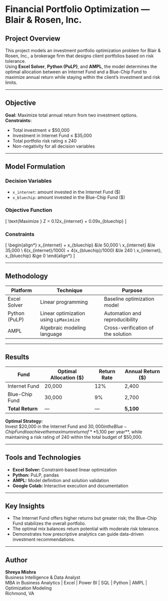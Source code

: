 # Financial Portfolio Optimization — Blair & Rosen, Inc.

## Project Overview
This project models an investment portfolio optimization problem for Blair & Rosen, Inc., a brokerage firm that designs client portfolios based on risk tolerance.  
Using **Excel Solver**, **Python (PuLP)**, and **AMPL**, the model determines the optimal allocation between an Internet Fund and a Blue-Chip Fund to maximize annual return while staying within the client’s investment and risk limits.

---

## Objective
**Goal:** Maximize total annual return from two investment options.  
**Constraints:**
- Total investment ≤ $50,000  
- Investment in Internet Fund ≤ $35,000  
- Total portfolio risk rating ≤ 240  
- Non-negativity for all decision variables  

---

## Model Formulation

### Decision Variables
- `x_internet`: amount invested in the Internet Fund ($)  
- `x_bluechip`: amount invested in the Blue-Chip Fund ($)

### Objective Function
\[
\text{Maximize } Z = 0.12x_{internet} + 0.09x_{bluechip}
\]

### Constraints
\[
\begin{align*}
x_{internet} + x_{bluechip} &\le 50,000 \\
x_{internet} &\le 35,000 \\
6(x_{internet}/1000) + 4(x_{bluechip}/1000) &\le 240 \\
x_{internet}, x_{bluechip} &\ge 0
\end{align*}
\]

---

## Methodology
| Platform | Technique | Purpose |
|-----------|------------|----------|
| Excel Solver | Linear programming | Baseline optimization model |
| Python (PuLP) | Linear optimization using `LpMaximize` | Automation and reproducibility |
| AMPL | Algebraic modeling language | Cross-verification of the solution |

---

## Results
| Fund | Optimal Allocation ($) | Return Rate | Annual Return ($) |
|------|-------------------------|--------------|-------------------|
| Internet Fund | 20,000 | 12% | 2,400 |
| Blue-Chip Fund | 30,000 | 9% | 2,700 |
| **Total Return** | — | — | **5,100** |

**Optimal Strategy:**  
Invest $20,000 in the Internet Fund and $30,000 in the Blue-Chip Fund to achieve the maximum return of **$5,100 per year**, while maintaining a risk rating of 240 within the total budget of $50,000.

---

## Tools and Technologies
- **Excel Solver:** Constraint-based linear optimization  
- **Python:** PuLP, pandas  
- **AMPL:** Model definition and solution validation  
- **Google Colab:** Interactive execution and documentation  

---

## Key Insights
- The Internet Fund offers higher returns but greater risk; the Blue-Chip Fund stabilizes the overall portfolio.  
- The optimal mix balances return potential with moderate risk tolerance.  
- Demonstrates how prescriptive analytics can guide data-driven investment recommendations.  


---

## Author
**Shreya Mishra**  
Business Intelligence & Data Analyst  
MBA in Business Analytics | Excel | Power BI | SQL | Python | AMPL | Optimization Modeling  
Richmond, VA  
